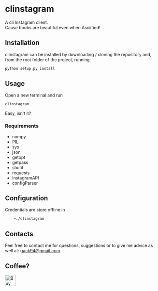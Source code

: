 # clinstagram
A cli Instagram client.  
Cause boobs are beautiful even when Asciified!

## Installation
clInstagram can be installed by downloading / cloning the repository and, from the root folder of the project, running:
```bash
python setup.py install
```
## Usage
Open a new terminal and run
```bash
clinstagram
```
Easy, isn't it?

### Requirements
- numpy
- PIL
- sys
- json
- getopt
- getpass
- shutil
- requests
- InstagramAPI
- configParser
   
## Configuration
Credentials are store offline in
```bash
    ~./clinstagram
```

## Contacts
Feel free to contact me for questions, suggestions or to give me advice as well at: gack94@gmail.com

## Coffee?
<a href='https://ko-fi.com/B0B3K45F' target='_blank'><img height='36' style='border:0px;height:36px;' src='https://az743702.vo.msecnd.net/cdn/kofi2.png?v=0' border='0' alt='Buy Me a Coffee at ko-fi.com' /></a>

